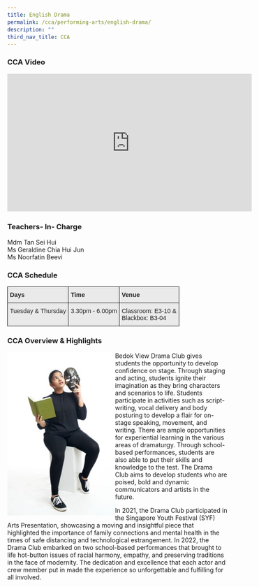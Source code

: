 ```yaml
---
title: English Drama
permalink: /cca/performing-arts/english-drama/
description: ""
third_nav_title: CCA
---
```

### CCA Video

<div class="bp-youtube">

<iframe width="560" height="315" src="https://www.youtube.com/embed/ocS6mK6_8Fs" title="YouTube video player" frameborder="0" allow="accelerometer; autoplay; clipboard-write; encrypted-media; gyroscope; picture-in-picture" allowfullscreen=""></iframe>

</div>

### Teachers- In- Charge

Mdm Tan Sei Hui <br>
Ms Geraldine Chia Hui Jun <br>
Ms Noorfatin Beevi


### CCA Schedule

<style type="text/css">
.tg  {border-collapse:collapse;border-spacing:0;}
.tg td{border-color:black;border-style:solid;border-width:1px;font-family:Arial, sans-serif;font-size:14px;
  overflow:hidden;padding:10px 5px;word-break:normal;}
.tg th{border-color:black;border-style:solid;border-width:1px;font-family:Arial, sans-serif;font-size:14px;
  font-weight:normal;overflow:hidden;padding:10px 5px;word-break:normal;}
.tg .tg-y7qa{background-color:#EAEAEA;color:#222;text-align:left;vertical-align:top}
.tg .tg-rj1p{background-color:#EAEAEA;color:#222;font-weight:bold;text-align:left;vertical-align:top}
</style>
<table class="tg">
<thead>
  <tr>
    <th class="tg-rj1p">Days</th>
    <th class="tg-rj1p">Time</th>
    <th class="tg-rj1p">Venue</th>
  </tr>
</thead>
<tbody>
  <tr>
    <td class="tg-y7qa">Tuesday &amp; Thursday</td>
    <td class="tg-y7qa">3.30pm - 6.00pm</td>
    <td class="tg-y7qa">Classroom: E3-10 &amp;  <br>Blackbox: B3-04</td>
  </tr>
</tbody>
</table>


### CCA Overview &amp; Highlights

<img src="/images/English_Drama_01.jpg" style="width:49%" align="left">
Bedok View Drama Club gives students the opportunity to develop confidence on stage. Through staging and acting, students ignite their imagination as they bring characters and scenarios to life. Students participate in activities such as script-writing, vocal delivery and body posturing to develop a flair for on-stage speaking, movement, and writing. There are ample opportunities for experiential learning in the various areas of dramaturgy. Through school-based performances, students are also able to put their skills and knowledge to the test. The Drama Club aims to develop students who are poised, bold and dynamic communicators and artists in the future.

In 2021, the Drama Club participated in the Singapore Youth Festival (SYF) Arts Presentation, showcasing a moving and insightful piece that highlighted the importance of family connections and mental health in the times of safe distancing and technological estrangement. In 2022, the Drama Club embarked on two school-based performances that brought to life hot-button issues of racial harmony, empathy, and preserving traditions in the face of modernity. The dedication and excellence that each actor and crew member put in made the experience so unforgettable and fulfilling for all involved.